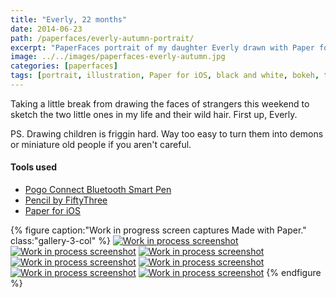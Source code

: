 ```yaml
---
title: "Everly, 22 months"
date: 2014-06-23
path: /paperfaces/everly-autumn-portrait/
excerpt: "PaperFaces portrait of my daughter Everly drawn with Paper for iOS on an iPad."
image: ../../images/paperfaces-everly-autumn.jpg
categories: [paperfaces]
tags: [portrait, illustration, Paper for iOS, black and white, bokeh, twins]
---
```


Taking a little break from drawing the faces of strangers this weekend to sketch the two little ones in my life and their wild hair. First up, Everly.

PS. Drawing children is friggin hard. Way too easy to turn them into demons or miniature old people if you aren't careful.

#### Tools used

- [Pogo Connect Bluetooth Smart Pen](https://www.amazon.com/gp/product/B009K448L4/ref=as_li_ss_tl?ie=UTF8&camp=1789&creative=390957&creativeASIN=B009K448L4&linkCode=as2&tag=mademist-20)
- [Pencil by FiftyThree](https://www.amazon.com/FiftyThree-Digital-Stylus-Pencil-iPhone/dp/B01JJBUYR4/ref=as_li_ss_tl?keywords=pencil+53&qid=1550586265&s=gateway&sr=8-3&linkCode=ll1&tag=mademist-20&linkId=0134793cb840affff60f2e45a7f64678&language=en_US)
- [Paper for iOS](https://paper.bywetransfer.com/)

{% figure caption:"Work in progress screen captures Made with Paper." class:"gallery-3-col" %}
[![Work in process screenshot](../../images/paperfaces-everly-autumn-process-1-600.jpg)](../../images/paperfaces-everly-autumn-process-1-lg.jpg) [![Work in process screenshot](../../images/paperfaces-everly-autumn-process-2-600.jpg)](../../images/paperfaces-everly-autumn-process-2-lg.jpg) [![Work in process screenshot](../../images/paperfaces-everly-autumn-process-3-600.jpg)](../../images/paperfaces-everly-autumn-process-3-lg.jpg) [![Work in process screenshot](../../images/paperfaces-everly-autumn-process-4-600.jpg)](../../images/paperfaces-everly-autumn-process-4-lg.jpg) [![Work in process screenshot](../../images/paperfaces-everly-autumn-process-5-600.jpg)](../../images/paperfaces-everly-autumn-process-5-lg.jpg) [![Work in process screenshot](../../images/paperfaces-everly-autumn-process-6-600.jpg)](../../images/paperfaces-everly-autumn-process-6-lg.jpg) [![Work in process screenshot](../../images/paperfaces-everly-autumn-process-7-600.jpg)](../../images/paperfaces-everly-autumn-process-7-lg.jpg)
{% endfigure %}
